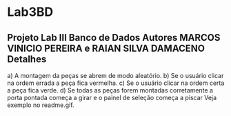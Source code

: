# Lab3BD
 Projeto Lab III Banco de Dados
 Autores MARCOS VINICIO PEREIRA e RAIAN SILVA DAMACENO
 Detalhes
 --------
 a) A montagem da peças se abrem de modo aleatório.
 b) Se o usuário clicar na ordem errada a peça fica vermelha.
 c) Se o usuário clicar na ordem certa a peça fica verde.
 d) Se todas as peças forem montadas corretamente a porta pontada começa a girar e o painel de seleção começa a piscar
 Veja exemplo no readme.gif.

